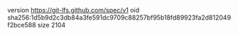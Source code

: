 version https://git-lfs.github.com/spec/v1
oid sha256:1d5b9d2c3db84a3fe591dc9709c88257bf95b18fd89923fa2d812049f2bce588
size 2104
